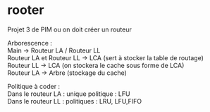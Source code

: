 # rooter
Projet 3 de PIM ou on doit créer un routeur

Arborescence :  
Main -> Routeur LA / Routeur LL  
Routeur LA et Routeur LL -> LCA (sert à stocker la table de routage)  
Routeur LL -> LCA (on stockera le cache sous forme de LCA)  
Routeur LA -> Arbre (stockage du cache)  

Politique à coder :   
Dans le routeur LA : unique politique : LFU  
Dans le routeur LL : politiques : LRU, LFU,FIFO  

